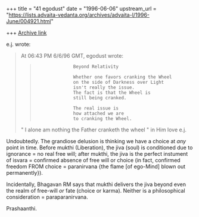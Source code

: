 +++
title = "41 egodust"
date = "1996-06-06"
upstream_url = "https://lists.advaita-vedanta.org/archives/advaita-l/1996-June/004921.html"

+++
[Archive link](https://lists.advaita-vedanta.org/archives/advaita-l/1996-June/004921.html)

e.j. wrote:
> At 06:43 PM 6/6/96 GMT, egodust wrote:
> >
> >                   Beyond Relativity
> >
> >                   Whether one favors cranking the Wheel
> >                   on the side of Darkness over Light
> >                   isn't really the issue.
> >                   The fact is that the Wheel is
> >                   still being cranked.
> >
> >                   The real issue is
> >                   how attached we are
> >                   to cranking the Wheel.
> >
>    " I alone am nothing the Father cranketh the wheel "
> in Him
> love
> e.j.

Undoubtedly.  The grandiose delusion is thinking we have a choice at *any*
point in time.  Before mukthi (Liberation), the jiva (soul) is conditioned
due to ignorance = no real free will; after mukthi, the jiva is the perfect
instument of isvara = confirmed absence of free will or choice (in fact,
confirmed freedom FROM choice = paranirvana {the flame [of ego-Mind] blown
out permanently}).

Incidentally, Bhagavan RM says that mukthi delivers the jiva beyond even the
realm of free-will *or* fate (choice or karma).  Neither is a philosophical
consideration = paraparanirvana.

Prashaanthi.

